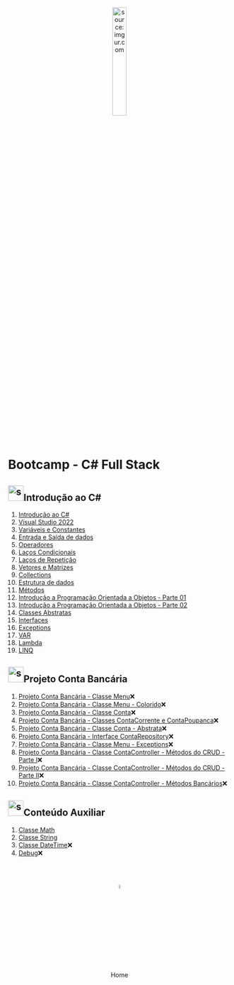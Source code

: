 <div align="center">
    <img src="https://i.imgur.com/DNV9Rxu.png" title="source: imgur.com" width="25%"/>
</div>
<h1>Bootcamp - C# Full Stack </h1>

<h2><img src="https://i.imgur.com/DNV9Rxu.png" title="source: imgur.com" width="35px"/>Introdução ao C#</h2>

1. <a href="01.md">Introdução ao C#</a>
2. <a href="02.md">Visual Studio 2022</a>
3. <a href="03.md">Variáveis e Constantes</a>
4. <a href="04.md">Entrada e Saída de dados</a>
5. <a href="05.md">Operadores</a>
6. <a href="06.md">Laços Condicionais</a>
7. <a href="07.md">Laços de Repetição</a>
8. <a href="08.md">Vetores e Matrizes</a>
9. <a href="09.md">Collections</a>
10. <a href="10.md">Estrutura de dados</a>
11. <a href="11.md">Métodos</a>
12. <a href="12.md">Introdução a Programação Orientada a Objetos - Parte 01</a>
13. <a href="13.md">Introdução a Programação Orientada a Objetos - Parte 02</a>
14. <a href="14.md">Classes Abstratas</a>
15. <a href="15.md">Interfaces</a>
16. <a href="16.md">Exceptions</a>
17. <a href="17.md">VAR</a>
18. <a href="18.md">Lambda</a>
19. <a href="19.md">LINQ</a>

<h2><img src="https://i.imgur.com/DNV9Rxu.png" title="source: imgur.com" width="35px"/>Projeto Conta Bancária</h2>

1. <a href="pr01.md">Projeto Conta Bancária - Classe Menu</a>❌
2. <a href="pr02.md">Projeto Conta Bancária - Classe Menu - Colorido</a>❌
3. <a href="pr03.md">Projeto Conta Bancária - Classe Conta</a>❌
4. <a href="pr04.md">Projeto Conta Bancária - Classes ContaCorrente e ContaPoupanca</a>❌
5. <a href="pr05.md">Projeto Conta Bancária - Classe Conta - Abstrata</a>❌
6. <a href="pr06.md">Projeto Conta Bancária - Interface ContaRepository</a>❌
7. <a href="pr07.md">Projeto Conta Bancária - Classe Menu - Exceptions</a>❌
8. <a href="pr08.md">Projeto Conta Bancária - Classe ContaController - Métodos do CRUD - Parte I</a>❌
9. <a href="pr09.md">Projeto Conta Bancária - Classe ContaController - Métodos do CRUD - Parte II</a>❌
10. <a href="pr10.md">Projeto Conta Bancária - Classe ContaController - Métodos Bancários</a>❌

<h2><img src="https://i.imgur.com/DNV9Rxu.png" title="source: imgur.com" width="35px"/>Conteúdo Auxiliar</h2>

1. <a href="b01.md">Classe Math</a>
2. <a href="b02.md">Classe String</a>
3. <a href="b03.md">Classe DateTime</a>❌
4. <a href="b05.md">Debug</a>❌

<br /><br />
	

<div align="center"><a href="../README.md"><img src="https://i.imgur.com/kfHCxif.png" title="source: imgur.com" width="5%"/></a></div>
<div align="center">Home</div>
